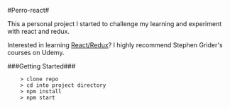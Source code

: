 #Perro-react#

This a personal project I started to challenge my learning and experiment with react and redux.

Interested in learning [React/Redux](https://www.udemy.com/react-redux/)?  I highly recommend Stephen Grider's courses on Udemy.

###Getting Started###

```
	> clone repo
	> cd into project directory
	> npm install
	> npm start
```
